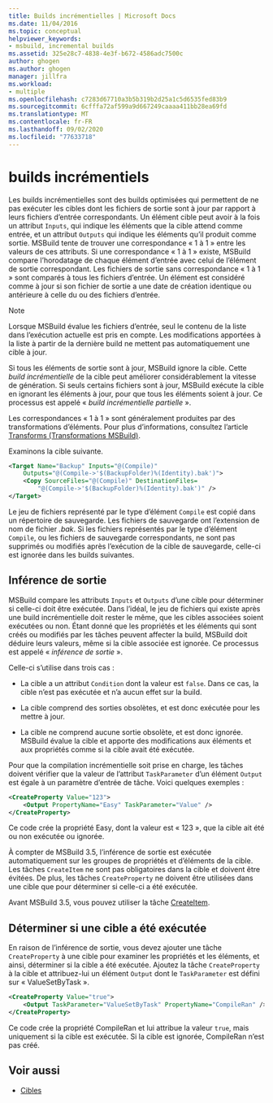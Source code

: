 ```yaml
---
title: Builds incrémentielles | Microsoft Docs
ms.date: 11/04/2016
ms.topic: conceptual
helpviewer_keywords:
- msbuild, incremental builds
ms.assetid: 325e28c7-4838-4e3f-b672-4586adc7500c
author: ghogen
ms.author: ghogen
manager: jillfra
ms.workload:
- multiple
ms.openlocfilehash: c7283d67710a3b5b319b2d25a1c5d6535fed83b9
ms.sourcegitcommit: 6cfffa72af599a9d667249caaaa411bb28ea69fd
ms.translationtype: MT
ms.contentlocale: fr-FR
ms.lasthandoff: 09/02/2020
ms.locfileid: "77633718"
---
```

# <a name="incremental-builds"></a>builds incrémentiels

Les builds incrémentielles sont des builds optimisées qui permettent de ne pas exécuter les cibles dont les fichiers de sortie sont à jour par rapport à leurs fichiers d’entrée correspondants. Un élément cible peut avoir à la fois un attribut `Inputs`, qui indique les éléments que la cible attend comme entrée, et un attribut `Outputs` qui indique les éléments qu’il produit comme sortie. MSBuild tente de trouver une correspondance « 1 à 1 » entre les valeurs de ces attributs. Si une correspondance « 1 à 1 » existe, MSBuild compare l’horodatage de chaque élément d’entrée avec celui de l’élément de sortie correspondant. Les fichiers de sortie sans correspondance « 1 à 1 » sont comparés à tous les fichiers d’entrée. Un élément est considéré comme à jour si son fichier de sortie a une date de création identique ou antérieure à celle du ou des fichiers d’entrée.

> [!NOTE]
> Lorsque MSBuild évalue les fichiers d’entrée, seul le contenu de la liste dans l’exécution actuelle est pris en compte. Les modifications apportées à la liste à partir de la dernière build ne mettent pas automatiquement une cible à jour.

Si tous les éléments de sortie sont à jour, MSBuild ignore la cible. Cette *build incrémentielle* de la cible peut améliorer considérablement la vitesse de génération. Si seuls certains fichiers sont à jour, MSBuild exécute la cible en ignorant les éléments à jour, pour que tous les éléments soient à jour. Ce processus est appelé « *build incrémentielle partielle* ».

Les correspondances « 1 à 1 » sont généralement produites par des transformations d’éléments. Pour plus d’informations, consultez l’article [Transforms (Transformations MSBuild)](../msbuild/msbuild-transforms.md).

 Examinons la cible suivante.

```xml
<Target Name="Backup" Inputs="@(Compile)"
    Outputs="@(Compile->'$(BackupFolder)%(Identity).bak')">
    <Copy SourceFiles="@(Compile)" DestinationFiles=
        "@(Compile->'$(BackupFolder)%(Identity).bak')" />
</Target>
```

Le jeu de fichiers représenté par le type d’élément `Compile` est copié dans un répertoire de sauvegarde. Les fichiers de sauvegarde ont l’extension de nom de fichier *.bak*. Si les fichiers représentés par le type d’élément `Compile`, ou les fichiers de sauvegarde correspondants, ne sont pas supprimés ou modifiés après l’exécution de la cible de sauvegarde, celle-ci est ignorée dans les builds suivantes.

## <a name="output-inference"></a>Inférence de sortie

MSBuild compare les attributs `Inputs` et `Outputs` d’une cible pour déterminer si celle-ci doit être exécutée. Dans l’idéal, le jeu de fichiers qui existe après une build incrémentielle doit rester le même, que les cibles associées soient exécutées ou non. Étant donné que les propriétés et les éléments qui sont créés ou modifiés par les tâches peuvent affecter la build, MSBuild doit déduire leurs valeurs, même si la cible associée est ignorée. Ce processus est appelé « *inférence de sortie* ».

Celle-ci s’utilise dans trois cas :

- La cible a un attribut `Condition` dont la valeur est `false`. Dans ce cas, la cible n’est pas exécutée et n’a aucun effet sur la build.

- La cible comprend des sorties obsolètes, et est donc exécutée pour les mettre à jour.

- La cible ne comprend aucune sortie obsolète, et est donc ignorée. MSBuild évalue la cible et apporte des modifications aux éléments et aux propriétés comme si la cible avait été exécutée.

Pour que la compilation incrémentielle soit prise en charge, les tâches doivent vérifier que la valeur de l’attribut `TaskParameter` d’un élément `Output` est égale à un paramètre d’entrée de tâche. Voici quelques exemples :

```xml
<CreateProperty Value="123">
    <Output PropertyName="Easy" TaskParameter="Value" />
</CreateProperty>
```

Ce code crée la propriété Easy, dont la valeur est « 123 », que la cible ait été ou non exécutée ou ignorée.

À compter de MSBuild 3.5, l’inférence de sortie est exécutée automatiquement sur les groupes de propriétés et d’éléments de la cible. Les tâches `CreateItem` ne sont pas obligatoires dans la cible et doivent être évitées. De plus, les tâches `CreateProperty` ne doivent être utilisées dans une cible que pour déterminer si celle-ci a été exécutée.

Avant MSBuild 3.5, vous pouvez utiliser la tâche [CreateItem](../msbuild/createitem-task.md).

## <a name="determine-whether-a-target-has-been-run"></a>Déterminer si une cible a été exécutée

En raison de l’inférence de sortie, vous devez ajouter une tâche `CreateProperty` à une cible pour examiner les propriétés et les éléments, et ainsi, déterminer si la cible a été exécutée. Ajoutez la tâche `CreateProperty` à la cible et attribuez-lui un élément `Output` dont le `TaskParameter` est défini sur « ValueSetByTask ».

```xml
<CreateProperty Value="true">
    <Output TaskParameter="ValueSetByTask" PropertyName="CompileRan" />
</CreateProperty>
```

Ce code crée la propriété CompileRan et lui attribue la valeur `true`, mais uniquement si la cible est exécutée. Si la cible est ignorée, CompileRan n’est pas créé.

## <a name="see-also"></a>Voir aussi

- [Cibles](../msbuild/msbuild-targets.md)
